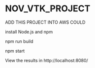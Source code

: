 # NOV_VTK_PROJECT
ADD THIS PROJECT INTO AWS COULD


install Node.js and npm

npm run build

npm start

View the results in http://localhost:8080/ 
